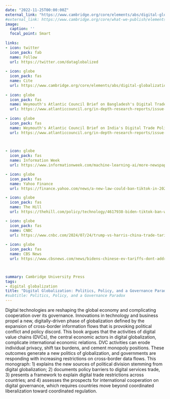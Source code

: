 ```yaml
---
date: "2022-11-25T00:00:00Z"
external_link: "https://www.cambridge.org/core/elements/abs/digital-globalization/9F2022A8E282C1818808D41644C495AB"
#external_link: https://www.cambridge.org/core/what-we-publish/elements/international-relations
image:
  caption: ''
  focal_point: Smart
  
links:
- icon: twitter
  icon_pack: fab
  name: Follow
  url: https://twitter.com/dataglobalized
  
- icon: globe
  icon_pack: fas
  name: Cite
  url: https://www.cambridge.org/core/elements/abs/digital-globalization/9F2022A8E282C1818808D41644C495AB#
  
- icon: globe
  icon_pack: fas
  name: Weymouth's Atlantic Council Brief on Bangladesh's Digital Trade Policies
  url: https://www.atlanticcouncil.org/in-depth-research-reports/issue-brief/inside-bangladeshs-new-data-protection-laws/
  
- icon: globe
  icon_pack: fas
  name: Weymouth's Atlantic Council Brief on India's Digital Trade Policies
  url: https://www.atlanticcouncil.org/in-depth-research-reports/issue-brief/indias-personal-data-protection-act-and-the-politics-of-digital-governance/
  


- icon: globe
  icon_pack: fas
  name: Information Week
  url: https://www.informationweek.com/machine-learning-ai/more-newspapers-join-the-copyright-battle-against-openai-microsoft

- icon: globe
  icon_pack: fas
  name: Yahoo Finance
  url: https://finance.yahoo.com/news/a-new-law-could-ban-tiktok-in-2025-heres-what-happens-next-111917426.html?soc_src=social-sh&soc_trk=tw&tsrc=twtr&guccounter=1&guce_referrer=aHR0cHM6Ly90LmNvLw&guce_referrer_sig=AQAAAFNZlW72-TRSuMzdg2OKkLJfiR84GASki6zQilbcdN_pZuB0SNDtbHYZrrTZSEGmSAQbHw8HRdux7Yhd7d3qcv0Rig5f-DqnmNZZmWFuGFRAM9j7GmF1Lpy-YMGp_EUOqEcQBJGJ5hZKKghfj9xyzBWkPto8yZ5PbIh1nYF2e2YM

- icon: globe
  icon_pack: fas
  name: The Hill
  url: https://thehill.com/policy/technology/4617938-biden-tiktok-ban-what-happens-next/

- icon: globe
  icon_pack: fas
  name: CNBC
  url: https://www.cnbc.com/2024/07/24/trump-vs-harris-china-trade-tariffs-policy.html
  
- icon: globe
  icon_pack: fas
  name: CBS News
  url: https://www.cbsnews.com/news/bidens-chinese-ev-tariffs-dont-address-lingering-national-security-concerns/



summary: Cambridge University Press 
tags:
- digital globalization
title: "Digital Globalization: Politics, Policy, and a Governance Paradox" 
#subtitle: Politics, Policy, and a Governance Paradox
---
```

Digital technologies are reshaping the global economy and complicating cooperation over its governance.  Innovations in technology and business propel a new, digitally-driven phase of globalization defined by the expansion of cross-border information flows that is provoking political conflict and policy discord. This book argues that the activities of digital value chains (DVCs), the central economic actors in digital globalization, complicate international economic relations. DVC activities can erode individual privacy, shift tax burdens, and cement monopoly positions. These outcomes generate a new politics of globalization, and governments are responding with increasing restrictions on cross-border data flows. This monograph: 1) explains the new sources of political division stemming from digital globalization; 2) documents policy barriers to digital services trade, 3) presents a framework to explain digital trade restrictions across countries; and 4) assesses the prospects for international cooperation on digital governance, which requires countries move beyond coordinated liberalization toward coordinated regulation.